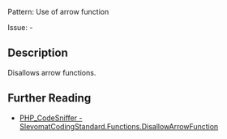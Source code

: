 Pattern: Use of arrow function

Issue: -

## Description

Disallows arrow functions.

## Further Reading

* [PHP_CodeSniffer - SlevomatCodingStandard.Functions.DisallowArrowFunction](https://github.com/slevomat/coding-standard/blob/master/doc/functions.md#slevomatcodingstandardfunctionsdisallowarrowfunction)